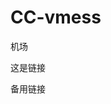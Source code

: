 # CC-vmess

<a href="https://kt.kkkktttt.tk/auth/register?code=haCV" target="_blank" style="text-decoration: none;">机场</a>

<a href="https://raw.githubusercontent.com/BlingCc233/vtoray/master/sst.txt" target="_blank" style="text-decoration: none;">这是链接</a>

<a href="https://raw.githubusercontent.com/BlingCc233/vtoray/master/v2mess.txt" target="_blank" style="text-decoration: none;">备用链接</a>
